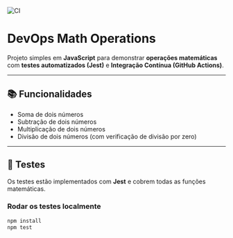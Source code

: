 ![CI](https://github.com/BrendaScarpioni/devops-math-operations/actions/workflows/ci.yml/badge.svg)

# DevOps Math Operations

Projeto simples em **JavaScript** para demonstrar **operações matemáticas** com **testes automatizados (Jest)** e **Integração Contínua (GitHub Actions)**.

---

## 📚 Funcionalidades
- Soma de dois números
- Subtração de dois números
- Multiplicação de dois números
- Divisão de dois números (com verificação de divisão por zero)

---

## 🧪 Testes
Os testes estão implementados com **Jest** e cobrem todas as funções matemáticas.

### Rodar os testes localmente
```bash
npm install
npm test
